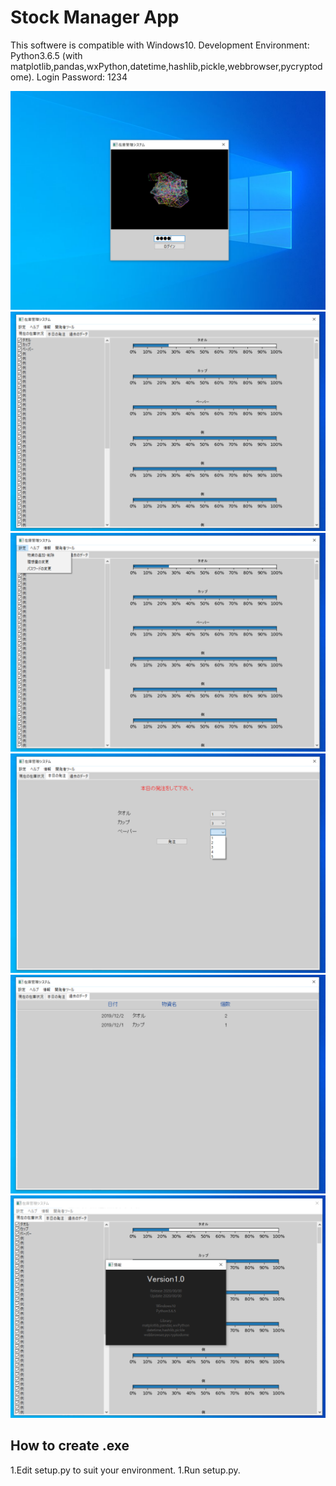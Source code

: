 # Stock Manager App

This softwere is compatible with Windows10.
Development Environment: Python3.6.5 (with matplotlib,pandas,wxPython,datetime,hashlib,pickle,webbrowser,pycryptodome).
Login Password: 1234

![image](Images/figure1.png)
![image](Images/figure2.png)
![image](Images/figure3.png)
![image](Images/figure4.png)
![image](Images/figure5.png)
![image](Images/figure6.png)

## How to create .exe
1.Edit setup.py to suit your environment.
1.Run setup.py.
